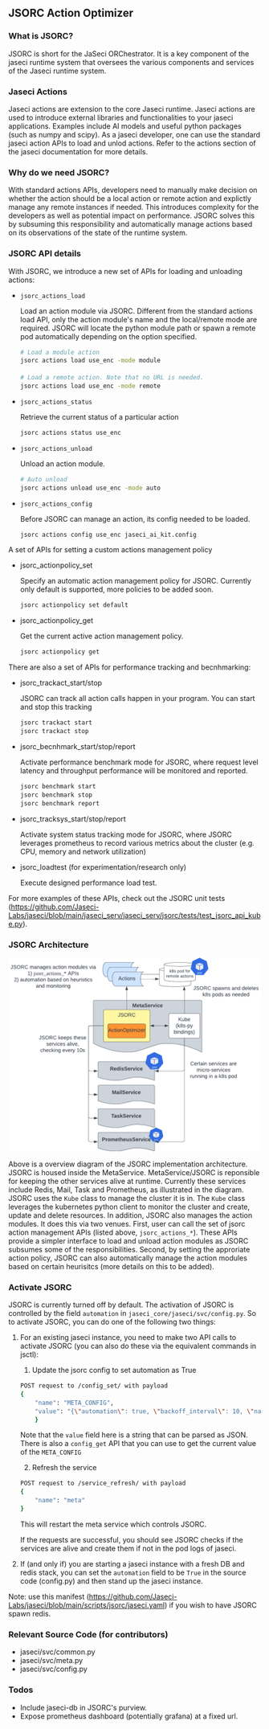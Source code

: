 ## JSORC Action Optimizer

### What is JSORC?
JSORC is short for the JaSeci ORChestrator.
It is a key component of the jaseci runtime system that oversees the various components and services of the Jaseci runtime system.

### Jaseci Actions
Jaseci actions are extension to the core Jaseci runtime.
Jaseci actions are used to introduce external libraries and functionalities to your jaseci applications.
Examples include AI models and useful python packages (such as numpy and scipy).
As a jaseci developer, one can use the standard jaseci action APIs to load and unlod actions.
Refer to the actions section of the jaseci documentation for more details.

### Why do we need JSORC?
With standard actions APIs, developers need to manually make decision on whether the action should be a local action or remote action and explictly manage any remote instances if needed.
This introduces complexity for the developers as well as potential impact on performance.
JSORC solves this by subsuming this responsibility and automatically manage actions based on its observations of the state of the runtime system.

### JSORC API details
With JSORC, we introduce a new set of APIs for loading and unloading actions:

- `jsorc_actions_load`

    Load an action module via JSORC. Different from the standard actions load API, only the action module's name and the local/remote mode are required. JSORC will locate the python module path or spawn a remote pod automatically depending on the option specified.
    ```bash
    # Load a module action
    jsorc actions load use_enc -mode module

    # Load a remote action. Note that no URL is needed.
    jsorc actions load use_enc -mode remote
    ```
- `jsorc_actions_status`

    Retrieve the current status of a particular action
    ```bash
    jsorc actions status use_enc
    ```

- `jsorc_actions_unload`

    Unload an action module.
    ```bash
    # Auto unload
    jsorc actions unload use_enc -mode auto
    ```

- `jsorc_actions_config`

    Before JSORC can manage an action, its config needed to be loaded.
    ```bash
    jsorc actions config use_enc jaseci_ai_kit.config
    ```

A set of APIs for setting a custom actions management policy

- jsorc_actionpolicy_set

    Specify an automatic action management policy for JSORC. Currently only default is supported, more policies to be added soon.
    ```bash
    jsorc actionpolicy set default
    ```
- jsorc_actionpolicy_get

    Get the current active action management policy.
    ```bash
    jsorc actionpolicy get
    ```

There are also a set of APIs for performance tracking and becnhmarking:

- jsorc_trackact_start/stop

    JSORC can track all action calls happen in your program. You can start and stop this tracking
    ```bash
    jsorc trackact start
    jsorc trackact stop
    ```

- jsorc_becnhmark_start/stop/report

    Activate performance benchmark mode for JSORC, where request level latency and throughput performance will be monitored and reported.
    ```bash
    jsorc benchmark start
    jsorc benchmark stop
    jsorc benchmark report
    ```

- jsorc_tracksys_start/stop/report

    Activate system status tracking mode for JSORC, where JSORC leverages prometheus to record various metrics about the cluster (e.g. CPU, memory and network utilization)

- jsorc_loadtest (for experimentation/research only)

    Execute designed performance load test.

For more examples of these APIs, check out the JSORC unit tests (https://github.com/Jaseci-Labs/jaseci/blob/main/jaseci_serv/jaseci_serv/jsorc/tests/test_jsorc_api_kube.py).

### JSORC Architecture

![](jsorc_implementation_arch.png)

Above is a overview diagram of the JSORC implementation architecture.
JSORC is housed inside the MetaService.
MetaService/JSORC is reponsible for keeping the other services alive at runtime.
Currently these services include Redis, Mail, Task and Prometheus, as illustrated in the diagram.
JSORC uses the `Kube` class to manage the cluster it is in.
The `Kube` class leverages the kubernetes python client to monitor the cluster and create, update and delete resources.
In addition, JSORC also manages the action modules.
It does this via two venues.
First, user can call the set of jsorc action management APIs (listed above, `jsorc_actions_*`).
These APIs provide a simpler interface to load and unload action modules as JSORC subsumes some of the responsibilities.
Second, by setting the approriate action policy, JSORC can also automatically manage the action modules based on certain heurisitcs (more details on this to be added).

### Activate JSORC
JSORC is currently turned off by default.
The activation of JSORC is controlled by the field `automation` in `jaseci_core/jaseci/svc/config.py`.
So to activate JSORC, you can do one of the following two things:

1. For an existing jaseci instance, you need to make two API calls to activate JSORC (you can also do these via the equivalent commands in jsctl):
    1. Update the jsorc config to set automation as True
    ```bash
    POST request to /config_set/ with payload
    {
        "name": "META_CONFIG",
        "value": "{\"automation\": true, \"backoff_interval\": 10, \"namespace\": \"default\", \"keep_alive\": [\"promon\", \"redis\", \"task\", \"mail\"], \"kubernetes\": {\"in_cluster\": true, \"config\": null}}"
        }
    ```
    Note that the `value` field here is a string that can be parsed as JSON.
    There is also a `config_get` API that you can use to get the current value of the `META_CONFIG`

    2. Refresh the service
    ```bash
    POST request to /service_refresh/ with payload
    {
        "name": "meta"
    }
    ```
    This will restart the meta service which controls JSORC.

    If the requests are successful, you should see JSORC checks if the services are alive and create them if not in the pod logs of jaseci.

2. If (and only if) you are starting a jaseci instance with a fresh DB and redis stack, you can set the `automation` field to be `True` in the source code (config.py) and then stand up the jaseci instance.

Note: use this manifest (https://github.com/Jaseci-Labs/jaseci/blob/main/scripts/jsorc/jaseci.yaml) if you wish to have JSORC spawn redis.

### Relevant Source Code (for contributors)
* jaseci/svc/common.py
* jaseci/svc/meta.py
* jaseci/svc/config.py

### Todos
* Include jaseci-db in JSORC's purview.
* Expose prometheus dashboard (potentially grafana) at a fixed url.